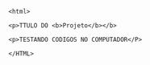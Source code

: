     <html>

    <p>TTULO DO <b>Projeto</b></b>

    <p>TESTANDO CODIGOS NO COMPUTADOR</P>

    </HTML>
    
